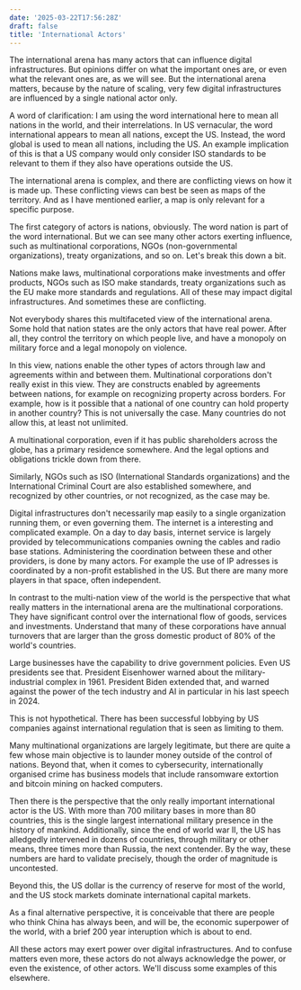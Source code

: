 ```yaml
---
date: '2025-03-22T17:56:28Z'
draft: false
title: 'International Actors'
---
```


The international arena has many actors that can influence digital infrastructures. But opinions differ on what the important ones are, or even what the relevant ones are, as we will see.
But the international arena matters, because 
by the nature of scaling, very few digital infrastructures are influenced by a single national actor only.

A word of clarification: I am using the word international here to mean all nations in the world, and their interrelations.
In US vernacular, the word international appears to mean all nations, except the US.
Instead, the word global is used to mean all nations, including the US.
An example implication of this is that a US company would only consider ISO standards to be relevant to them if they also have operations outside the US.

The international arena is complex, and there are conflicting views on how it is made up.
These conflicting views can best be seen as maps of the territory. And as I have mentioned earlier, a map is only relevant for a specific purpose.

The first category of actors is nations, obviously. The word nation is part of the word international.
But we can see many other actors exerting influence, such as multinational corporations, NGOs (non-governmental organizations), treaty organizations, and so on.
Let's break this down a bit.

Nations make laws, multinational corporations make investments and offer products, NGOs such as ISO make standards, treaty organizations such as the EU make more standards and regulations. All of these may impact digital infrastructures.
And sometimes these are conflicting.

Not everybody shares this multifaceted view of the international arena. Some hold that nation states are the only actors that have real power. After all, they control the territory on which people live, and have a monopoly on military force and a legal monopoly on violence.

In this view, nations enable the other types of actors through law and agreements within and between them. Multinational corporations don't really exist in this view. They are constructs enabled by agreements between nations, for example on recognizing property across borders. For example, how is it possible that a national of one country can hold property in another country? This is not universally the case. Many countries do not allow this, at least not unlimited.

A multinational corporation, even if it has public shareholders across the globe, has a primary residence somewhere. And the legal options and obligations trickle down from there.

Similarly, NGOs such as ISO (International Standards organizations) and the International Criminal Court are also established somewhere, and recognized by other countries, or not recognized, as the case may be.

Digital infrastructures don't necessarily map easily to a single organization running them, or even governing them. The internet is a interesting and complicated example. On a day to day basis, internet service is largely provided by telecommunications companies owning the cables and radio base stations. Administering the coordination between these and other providers, is done by many actors. For example the use of IP adresses is coordinated by a non-profit established in the US. But there are many more players in that space, often independent.

In contrast to the multi-nation view of the world is the perspective that what really matters in the international arena are the multinational corporations. They have significant control over the international flow of goods, services and investments. Understand that many of these corporations have annual turnovers that are larger than the gross domestic product of 80% of the world's countries.

Large businesses have the capability to drive government policies. Even US presidents see that. President Eisenhower warned about the military-industrial complex in 1961. President Biden extended that, and warned against the power of the tech industry and AI in particular in his last speech in 2024.

This is not hypothetical. There has been successful lobbying by US companies against international regulation that is seen as limiting to them.

Many multinational organizations are largely legitimate, but there are quite a few whose main objective is to launder money outside of the control of nations. Beyond that, when it comes to cybersecurity, internationally organised crime has business models that include ransomware extortion and bitcoin mining on hacked computers.

Then there is the perspective that the only really important international actor is the US.
With more than 700 military bases in more than 80 countries, this is the single largest international military presence in the history of mankind. Additionally, since the end of world war II, the US has alledgedly intervened in dozens of countries, through military or other means, three times more than Russia, the next contender.
By the way, these numbers are hard to validate precisely, though the order of magnitude is uncontested.

Beyond this, the US dollar is the currency of reserve for most of the world, and the US stock markets dominate international capital markets.

As a final alternative perspective, it is conceivable that there are people who think China has always been, and will be, the economic superpower of the world, with a brief 200 year interuption which is about to end.

All these actors may exert power over digital infrastructures.
And to confuse matters even more, these actors do not always acknowledge the power, or even the existence, of other actors.
We'll discuss some examples of this elsewhere.
